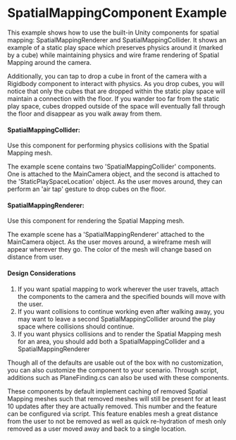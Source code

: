 # SpatialMappingComponent Example
This example shows how to use the built-in Unity components for spatial mapping: SpatialMappingRenderer and SpatialMappingCollider. It shows an example of a static play space which preserves physics around it (marked by a cube) while maintaining physics and wire frame rendering of Spatial Mapping around the camera. 

Additionally, you can tap to drop a cube in front of the camera with a Rigidbody component to interact with physics. As you drop cubes, you will notice that only the cubes that are dropped within the static play space will maintain a connection with the floor. If you wander too far from the static play space, cubes dropped outside of the space will eventually fall through the floor and disappear as you walk away from them.

#### SpatialMappingCollider:
Use this component for performing physics collisions with the Spatial Mapping mesh.

The example scene contains two 'SpatialMappingCollider' components. One is attached to the MainCamera object, and the second is attached to the 'StaticPlaySpaceLocation' object. As the user moves around, they can perform an 'air tap' gesture to drop cubes on the floor.

#### SpatialMappingRenderer:
Use this component for rendering the Spatial Mapping mesh.

The example scene has a 'SpatialMappingRenderer' attached to the MainCamera object. As the user moves around, a wireframe mesh will appear wherever they go. The color of the mesh will change based on distance from user.

#### Design Considerations

1. If you want spatial mapping to work wherever the user travels, attach the components to the camera and the specified bounds will move with the user. 
2. If you want collisions to continue working even after walking away, you may want to leave a second SpatialMappingCollider around the play space where collisions should continue. 
3. If you want physics collisions and to render the Spatial Mapping mesh for an area, you should add both a SpatialMappingCollider and a SpatialMappingRenderer

Though all of the defaults are usable out of the box with no customization, you can also customize the component to your scenario. Through script, additions such as PlaneFinding.cs can also be used with these components.

These components by default implement caching of removed Spatial Mapping meshes such that removed meshes will still be present for at least 10 updates after they are actually removed. This number and the feature can be configured via script. This feature enables mesh a great distance from the user to not be removed as well as quick re-hydration of mesh only removed as a user moved away and back to a single location.